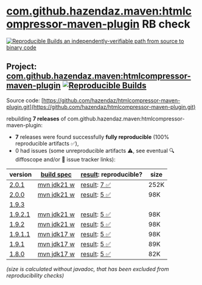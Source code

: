 [com.github.hazendaz.maven:htmlcompressor-maven-plugin](https://central.sonatype.com/artifact/com.github.hazendaz.maven/htmlcompressor-maven-plugin/versions) RB check
=======

[![Reproducible Builds](https://reproducible-builds.org/images/logos/rb.svg) an independently-verifiable path from source to binary code](https://reproducible-builds.org/)

## Project: [com.github.hazendaz.maven:htmlcompressor-maven-plugin](https://central.sonatype.com/artifact/com.github.hazendaz.maven/htmlcompressor-maven-plugin/versions) [![Reproducible Builds](https://img.shields.io/endpoint?url=https://raw.githubusercontent.com/jvm-repo-rebuild/reproducible-central/master/content/com/github/hazendaz/maven/htmlcompressor-maven-plugin/badge.json)](https://github.com/jvm-repo-rebuild/reproducible-central/blob/master/content/com/github/hazendaz/maven/htmlcompressor-maven-plugin/README.md)

Source code: [https://github.com/hazendaz/htmlcompressor-maven-plugin.git](https://github.com/hazendaz/htmlcompressor-maven-plugin.git)

rebuilding **7 releases** of com.github.hazendaz.maven:htmlcompressor-maven-plugin:
- **7** releases were found successfully **fully reproducible** (100% reproducible artifacts :white_check_mark:),
- 0 had issues (some unreproducible artifacts :warning:, see eventual :mag: diffoscope and/or :memo: issue tracker links):

| version | [build spec](/BUILDSPEC.md) | [result](https://reproducible-builds.org/docs/jvm/): reproducible? | size |
| -- | --------- | ------ | -- |
| [2.0.1](https://central.sonatype.com/artifact/com.github.hazendaz.maven/htmlcompressor-maven-plugin/2.0.1/pom) | [mvn jdk21 w](htmlcompressor-maven-plugin-2.0.1.buildspec) | [result](htmlcompressor-maven-plugin-2.0.1.buildinfo): [7 :white_check_mark: ](htmlcompressor-maven-plugin-2.0.1.buildcompare) | 252K |
| [2.0.0](https://central.sonatype.com/artifact/com.github.hazendaz.maven/htmlcompressor-maven-plugin/2.0.0/pom) | [mvn jdk21 w](htmlcompressor-maven-plugin-2.0.0.buildspec) | [result](htmlcompressor-maven-plugin-2.0.0.buildinfo): [5 :white_check_mark: ](htmlcompressor-maven-plugin-2.0.0.buildcompare) | 98K |
| [1.9.3](https://central.sonatype.com/artifact/com.github.hazendaz.maven/htmlcompressor-maven-plugin/1.9.3/pom) | | | |
| [1.9.2.1](https://central.sonatype.com/artifact/com.github.hazendaz.maven/htmlcompressor-maven-plugin/1.9.2.1/pom) | [mvn jdk21 w](htmlcompressor-maven-plugin-1.9.2.1.buildspec) | [result](htmlcompressor-maven-plugin-1.9.2.1.buildinfo): [5 :white_check_mark: ](htmlcompressor-maven-plugin-1.9.2.1.buildcompare) | 98K |
| [1.9.2](https://central.sonatype.com/artifact/com.github.hazendaz.maven/htmlcompressor-maven-plugin/1.9.2/pom) | [mvn jdk21 w](htmlcompressor-maven-plugin-1.9.2.buildspec) | [result](htmlcompressor-maven-plugin-1.9.2.buildinfo): [5 :white_check_mark: ](htmlcompressor-maven-plugin-1.9.2.buildcompare) | 98K |
| [1.9.1.1](https://central.sonatype.com/artifact/com.github.hazendaz.maven/htmlcompressor-maven-plugin/1.9.1.1/pom) | [mvn jdk17 w](htmlcompressor-maven-plugin-1.9.1.1.buildspec) | [result](htmlcompressor-maven-plugin-1.9.1.1.buildinfo): [5 :white_check_mark: ](htmlcompressor-maven-plugin-1.9.1.1.buildcompare) | 98K |
| [1.9.1](https://central.sonatype.com/artifact/com.github.hazendaz.maven/htmlcompressor-maven-plugin/1.9.1/pom) | [mvn jdk17 w](htmlcompressor-maven-plugin-1.9.1.buildspec) | [result](htmlcompressor-maven-plugin-1.9.1.buildinfo): [5 :white_check_mark: ](htmlcompressor-maven-plugin-1.9.1.buildcompare) | 89K |
| [1.8.0](https://central.sonatype.com/artifact/com.github.hazendaz.maven/htmlcompressor-maven-plugin/1.8.0/pom) | [mvn jdk17 w](htmlcompressor-maven-plugin-1.8.0.buildspec) | [result](htmlcompressor-maven-plugin-1.8.0.buildinfo): [5 :white_check_mark: ](htmlcompressor-maven-plugin-1.8.0.buildcompare) | 82K |

<i>(size is calculated without javadoc, that has been excluded from reproducibility checks)</i>
